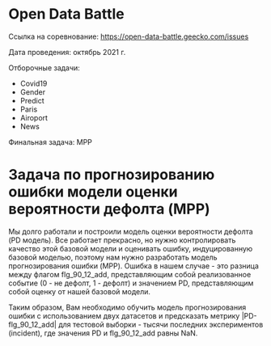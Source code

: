 # Open Data Battle

Ссылка на соревнование: https://open-data-battle.geecko.com/issues

Дата проведения: октябрь 2021 г.

Отборочные задачи:
+ Covid19
+ Gender
+ Predict
+ Paris
+ Airoport
+ News

Финальная задача: MPP

# Задача по прогнозированию ошибки модели оценки вероятности дефолта (MPP) 

Мы долго работали и построили модель оценки вероятности дефолта (PD модель). Все работает прекрасно, но нужно контролировать качество этой базовой модели и оценивать ошибку, индуцированную базовой моделью, поэтому нам нужно разработать модель прогнозирования ошибки (MPP). Ошибка в нашем случае - это разница между флагом flg_90_12_add, представляющим собой реализованное событие (0 - не дефолт, 1 - дефолт) и значением PD, представляющим собой оценку от нашей базовой модели.

Таким образом, Вам необходимо обучить модель прогнозирования ошибки с использованием двух датасетов и предсказать метрику |PD-flg_90_12_add| для тестовой выборки - тысячи последних экспериментов (incident), где значения PD и flg_90_12_add равны NaN. 
